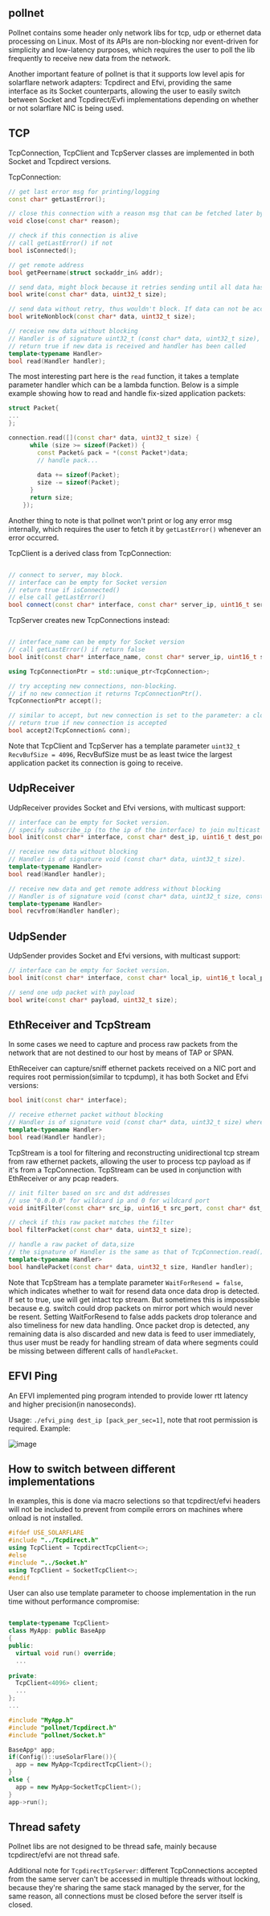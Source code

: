 ## pollnet
Pollnet contains some header only network libs for tcp, udp or ethernet data processing on Linux. Most of its APIs are non-blocking nor event-driven for simplicity and low-latency purposes, which requires the user to poll the lib frequently to receive new data from the network. 

Another important feature of pollnet is that it supports low level apis for solarflare network adapters: Tcpdirect and Efvi, providing the same interface as its Socket counterparts, allowing the user to easily switch between Socket and Tcpdirect/Evfi implementations depending on whether or not solarflare NIC is being used.

## TCP
TcpConnection, TcpClient and TcpServer classes are implemented in both Socket and Tcpdirect versions.


TcpConnection:
```C++
// get last error msg for printing/logging
const char* getLastError();

// close this connection with a reason msg that can be fetched later by getLastError();
void close(const char* reason);

// check if this connection is alive
// call getLastError() if not
bool isConnected();

// get remote address
bool getPeername(struct sockaddr_in& addr);

// send data, might block because it retries sending until all data has been accepted or an error occurred.
bool write(const char* data, uint32_t size);

// send data without retry, thus wouldn't block. If data can not be accepted immediately it simply closes the connection.
bool writeNonblock(const char* data, uint32_t size);

// receive new data without blocking
// Handler is of signature uint32_t (const char* data, uint32_t size), where the return value is remaining size which will be prepended to new received data in the next read handler
// return true if new data is received and handler has been called
template<typename Handler>
bool read(Handler handler);
```

The most interesting part here is the `read` function, it takes a template parameter handler which can be a lambda function. Below is a simple example showing how to read and handle fix-sized application packets:
```c++
struct Packet{
...
};

connection.read([](const char* data, uint32_t size) {
      while (size >= sizeof(Packet)) {
        const Packet& pack = *(const Packet*)data;
        // handle pack...
        
        data += sizeof(Packet);
        size -= sizeof(Packet);
      }
      return size;
    });
```

Another thing to note is that pollnet won't print or log any error msg internally, which requires the user to fetch it by `getLastError()` whenever an error occurred.


TcpClient is a derived class from TcpConnection:
```c++

// connect to server, may block.
// interface can be empty for Socket version
// return true if isConnected()
// else call getLastError()
bool connect(const char* interface, const char* server_ip, uint16_t server_port);
```

TcpServer creates new TcpConnections instead:
```c++

// interface_name can be empty for Socket version
// call getLastError() if return false
bool init(const char* interface_name, const char* server_ip, uint16_t server_port);

using TcpConnectionPtr = std::unique_ptr<TcpConnection>;

// try accepting new connections, non-blocking.
// if no new connection it returns TcpConnectionPtr().
TcpConnectionPtr accept();

// similar to accept, but new connection is set to the parameter: a closed connection
// return true if new connection is accepted
bool accept2(TcpConnection& conn);
```

Note that TcpClient and TcpServer has a template parameter `uint32_t RecvBufSize = 4096`, RecvBufSize must be as least twice the largest application packet its connection is going to receive.

## UdpReceiver
UdpReceiver provides Socket and Efvi versions, with multicast support:
```c++
// interface can be empty for Socket version.
// specify subscribe_ip (to the ip of the interface) to join multicast group if multicast msgs are to be received
bool init(const char* interface, const char* dest_ip, uint16_t dest_port, const char* subscribe_ip = "");

// receive new data without blocking
// Handler is of signature void (const char* data, uint32_t size).
template<typename Handler>
bool read(Handler handler);

// receive new data and get remote address without blocking
// Handler is of signature void (const char* data, uint32_t size, const struct sockaddr_in& addr), where addr is the remote address.
template<typename Handler>
bool recvfrom(Handler handler);
```

## UdpSender
UdpSender provides Socket and Efvi versions, with multicast support:
```c++
// interface can be empty for Socket version.
bool init(const char* interface, const char* local_ip, uint16_t local_port, const char* dest_ip, uint16_t dest_port);

// send one udp packet with payload
bool write(const char* payload, uint32_t size);
```

## EthReceiver and TcpStream
In some cases we need to capture and process raw packets from the network that are not destined to our host by means of TAP or SPAN. 

EthReceiver can capture/sniff ethernet packets received on a NIC port and requires root permission(similar to tcpdump), it has both Socket and Efvi versions:
```c++
bool init(const char* interface);

// receive ethernet packet without blocking
// Handler is of signature void (const char* data, uint32_t size) where data is raw ethernet packet with header
template<typename Handler>
bool read(Handler handler);

```

TcpStream is a tool for filtering and reconstructing unidirectional tcp stream from raw ethernet packets, allowing the user to process tcp payload as if it's from a TcpConnection. TcpStream can be used in conjunction with EthReceiver or any pcap readers.
```c++
// init filter based on src and dst addresses
// use "0.0.0.0" for wildcard ip and 0 for wildcard port
void initFilter(const char* src_ip, uint16_t src_port, const char* dst_ip, uint16_t dst_port);

// check if this raw packet matches the filter
bool filterPacket(const char* data, uint32_t size);

// handle a raw packet of data,size
// the signature of Handler is the same as that of TcpConnection.read()
template<typename Handler>
bool handlePacket(const char* data, uint32_t size, Handler handler);
```
Note that TcpStream has a template parameter `WaitForResend = false`, which indicates whether to wait for resend data once data drop is detected. If set to true, use will get intact tcp stream. But sometimes this is impossible because e.g. switch could drop packets on mirror port which would never be resent. Setting WaitForResend to false adds packets drop tolerance and also timeliness for new data handling. Once packet drop is detected, any remaining data is also discarded and new data is feed to user immediately, thus user must be ready for handling stream of data where segments could be missing between different calls of `handlePacket`.

## EFVI Ping
An EFVI implemented ping program intended to provide lower rtt latency and higher precision(in nanoseconds).

Usage: `./efvi_ping dest_ip [pack_per_sec=1]`, note that root permission is required. Example: 

![image](https://user-images.githubusercontent.com/11496526/135202450-65a8435d-70fa-45e6-a2a5-fb4abf0636a3.png)



## How to switch between different implementations
In examples, this is done via macro selections so that tcpdirect/efvi headers will not be included to prevent from compile errors on machines where onload is not installed.
```c++
#ifdef USE_SOLARFLARE
#include "../Tcpdirect.h"
using TcpClient = TcpdirectTcpClient<>;
#else
#include "../Socket.h"
using TcpClient = SocketTcpClient<>;
#endif

```

User can also use template parameter to choose implementation in the run time without performance compromise:
```c++

template<typename TcpClient>
class MyApp: public BaseApp
{
public:
  virtual void run() override;
  ...
  
private:
  TcpClient<4096> client;
  ...
};
...

#include "MyApp.h"
#include "pollnet/Tcpdirect.h"
#include "pollnet/Socket.h"

BaseApp* app;
if(Config()::useSolarFlare()){
  app = new MyApp<TcpdirectTcpClient>();
}
else {
  app = new MyApp<SocketTcpClient>();
}
app->run();
```

## Thread safety
Pollnet libs are not designed to be thread safe, mainly because tcpdirect/efvi are not thread safe. 

Additional note for `TcpdirectTcpServer`: different TcpConnections accepted from the same server can't be accessed in multiple threads without locking, because they're sharing the same stack managed by the server, for the same reason, all connections must be closed before the server itself is closed.
